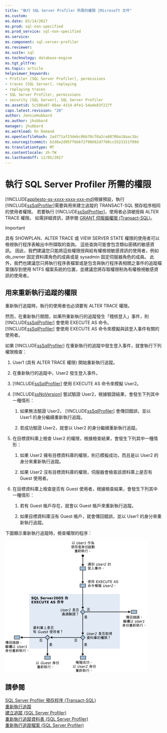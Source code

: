 ```yaml
---
title: "執行 SQL Server Profiler 所需的權限 |Microsoft 文件"
ms.custom: 
ms.date: 03/14/2017
ms.prod: sql-non-specified
ms.prod_service: sql-non-specified
ms.service: 
ms.component: sql-server-profiler
ms.reviewer: 
ms.suite: sql
ms.technology: database-engine
ms.tgt_pltfrm: 
ms.topic: article
helpviewer_keywords:
- Profiler [SQL Server Profiler], permissions
- traces [SQL Server], replaying
- replaying traces
- SQL Server Profiler, permissions
- security [SQL Server], SQL Server Profiler
ms.assetid: 5c580a87-88ae-4314-8fe1-54ade83f227f
caps.latest.revision: "20"
author: JennieHubbard
ms.author: jhubbard
manager: jhubbard
ms.workload: On Demand
ms.openlocfilehash: 2ad771af23debc0bb70cf0a2ce8870ba18aac1bc
ms.sourcegitcommit: b2d8a2d95ffbb6f2f98692d7760cc5523151f99d
ms.translationtype: MT
ms.contentlocale: zh-TW
ms.lasthandoff: 12/05/2017
---
```

# <a name="permissions-required-to-run-sql-server-profiler"></a>執行 SQL Server Profiler 所需的權限
[!INCLUDE[appliesto-ss-xxxx-xxxx-xxx-md](../../includes/appliesto-ss-xxxx-xxxx-xxx-md.md)]根據預設，執行[!INCLUDE[ssSqlProfiler](../../includes/sssqlprofiler-md.md)]需要與用來建立追蹤的 TRANSACT-SQL 預存程序相同的使用者權限。 若要執行 [!INCLUDE[ssSqlProfiler](../../includes/sssqlprofiler-md.md)]，使用者必須被授與 ALTER TRACE 權限。 如需詳細資訊，請參閱 [GRANT 伺服器權限 &#40;Transact-SQL&#41;](../../t-sql/statements/grant-server-permissions-transact-sql.md)。  
  
> [!IMPORTANT]  
>  具有 SHOWPLAN、ALTER TRACE 或 VIEW SERVER STATE 權限的使用者可以檢視執行程序表輸出中所擷取的查詢。 這些查詢可能會包含類似密碼的敏感資訊。 因此，我們建議您只能將這些權限授與給有權檢視敏感資訊的使用者，例如 db_owner 固定資料庫角色的成員或是 sysadmin 固定伺服器角色的成員。 此外，我們也建議您只將執行程序表檔案或是包含與執行程序表相關之事件的追蹤檔案儲存到使用 NTFS 檔案系統的位置，並建議您將存取權限制為有權檢視敏感資訊的使用者。  
  
## <a name="permissions-used-to-replay-traces"></a>用來重新執行追蹤的權限  
 重新執行追蹤時，執行的使用者也必須要有 ALTER TRACE 權限。  
  
 然而，在重新執行期間，如果所重新執行的追蹤發生「稽核登入」事件，則 [!INCLUDE[ssSqlProfiler](../../includes/sssqlprofiler-md.md)] 會使用 EXECUTE AS 命令。 [!INCLUDE[ssSqlProfiler](../../includes/sssqlprofiler-md.md)] 會使用 EXECUTE AS 命令來模擬與該登入事件有關的使用者。  
  
 如果 [!INCLUDE[ssSqlProfiler](../../includes/sssqlprofiler-md.md)] 在重新執行的追蹤中發生登入事件，就會執行下列權限檢查：  
  
1.  User1 (具有 ALTER TRACE 權限) 開始重新執行追蹤。  
  
2.  在重新執行的追蹤中，User2 發生登入事件。  
  
3.  [!INCLUDE[ssSqlProfiler](../../includes/sssqlprofiler-md.md)] 使用 EXECUTE AS 命令來模擬 User2。  
  
4.  [!INCLUDE[ssNoVersion](../../includes/ssnoversion-md.md)] 嘗試驗證 User2，根據驗證結果，會發生下列其中一種情形：  
  
    1.  如果無法驗證 User2， [!INCLUDE[ssSqlProfiler](../../includes/sssqlprofiler-md.md)] 會傳回錯誤，並以 User1 的身分繼續重新執行追蹤。  
  
    2.  若成功驗證 User2，就會以 User2 的身分繼續重新執行追蹤。  
  
5.  在目標資料庫上檢查 User2 的權限，根據檢查結果，會發生下列其中一種情形：  
  
    1.  如果 User2 擁有目標資料庫的權限，則已模擬成功，而且是以 User2 的身分來重新執行追蹤。  
  
    2.  如果 User2 沒有目標資料庫的權限，伺服器會檢查該資料庫上是否有 Guest 使用者。  
  
6.  在目標資料庫上檢查是否有 Guest 使用者，根據檢查結果，會發生下列其中一種情形：  
  
    1.  若有 Guest 帳戶存在，就會以 Guest 帳戶來重新執行追蹤。  
  
    2.  如果目標資料庫沒有 Guest 帳戶，就會傳回錯誤，並以 User1 的身分來重新執行追蹤。  
  
 下圖顯示重新執行追蹤時，檢查權限的程序：  
  
 ![SQL Server Profiler 重新執行追蹤權限](../../tools/sql-server-profiler/media/replaytracedecisiontree.gif "SQL Server Profiler 重新執行追蹤權限")  
  
## <a name="see-also"></a>請參閱  
 [SQL Server Profiler 預存程序 &#40;Transact-SQL&#41;](../../relational-databases/system-stored-procedures/sql-server-profiler-stored-procedures-transact-sql.md)   
 [重新執行追蹤](../../tools/sql-server-profiler/replay-traces.md)   
 [建立追蹤 &#40;SQL Server Profiler&#41;](../../tools/sql-server-profiler/create-a-trace-sql-server-profiler.md)   
 [重新執行追蹤資料表 &#40;SQL Server Profiler&#41;](../../tools/sql-server-profiler/replay-a-trace-table-sql-server-profiler.md)   
 [重新執行追蹤檔案 &#40;SQL Server Profiler&#41;](../../tools/sql-server-profiler/replay-a-trace-file-sql-server-profiler.md)  
  
  
